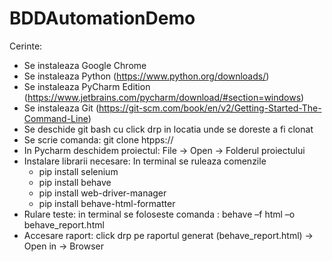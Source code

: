 # BDDAutomationDemo

Cerinte:
- Se instaleaza Google Chrome
- Se instaleaza Python (https://www.python.org/downloads/)
- Se instaleaza PyCharm Edition (https://www.jetbrains.com/pycharm/download/#section=windows)
- Se instaleaza Git (https://git-scm.com/book/en/v2/Getting-Started-The-Command-Line)
- Se deschide git bash cu click drp in locatia unde se doreste a fi clonat
- Se scrie comanda: git clone htpps://
- In Pycharm deschidem proiectul: File -> Open -> Folderul proiectului
- Instalare librarii necesare: In terminal se ruleaza comenzile
	- pip install selenium
	- pip install behave
	- pip install web-driver-manager
	- pip install behave-html-formatter
- Rulare teste: in terminal se foloseste comanda : behave –f html –o behave_report.html
- Accesare raport: click drp pe raportul generat (behave_report.html) -> Open in -> Browser

